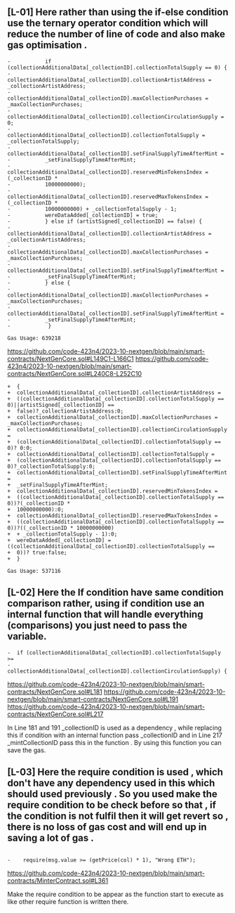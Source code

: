 ## [L-01] Here rather than using the if-else condition use the ternary operator condition which will reduce the number of line of code and also make gas optimisation .

 ```solidity
 -           if (collectionAdditionalData[_collectionID].collectionTotalSupply == 0) {
 -           collectionAdditionalData[_collectionID].collectionArtistAddress = _collectionArtistAddress;
 -           collectionAdditionalData[_collectionID].maxCollectionPurchases = _maxCollectionPurchases;
 -           collectionAdditionalData[_collectionID].collectionCirculationSupply = 0;
 -           collectionAdditionalData[_collectionID].collectionTotalSupply = _collectionTotalSupply;
 -           collectionAdditionalData[_collectionID].setFinalSupplyTimeAfterMint = 
 -           _setFinalSupplyTimeAfterMint;
 -           collectionAdditionalData[_collectionID].reservedMinTokensIndex = (_collectionID * 
 -           10000000000);
 -           collectionAdditionalData[_collectionID].reservedMaxTokensIndex = (_collectionID * 
 -           10000000000) + _collectionTotalSupply - 1;
 -           wereDataAdded[_collectionID] = true;
 -           } else if (artistSigned[_collectionID] == false) {
 -           collectionAdditionalData[_collectionID].collectionArtistAddress = _collectionArtistAddress;
 -           collectionAdditionalData[_collectionID].maxCollectionPurchases = _maxCollectionPurchases;
 -           collectionAdditionalData[_collectionID].setFinalSupplyTimeAfterMint = 
 -           _setFinalSupplyTimeAfterMint;
 -           } else {
 -           collectionAdditionalData[_collectionID].maxCollectionPurchases = _maxCollectionPurchases;
 -           collectionAdditionalData[_collectionID].setFinalSupplyTimeAfterMint = 
 -           _setFinalSupplyTimeAfterMint;
 -            }

Gas Usage: 639218
```

https://github.com/code-423n4/2023-10-nextgen/blob/main/smart-contracts/NextGenCore.sol#L149C1-L166C1
https://github.com/code-423n4/2023-10-nextgen/blob/main/smart-contracts/NextGenCore.sol#L240C8-L252C10

 ```solidity
 +  {
 +  collectionAdditionalData[_collectionID].collectionArtistAddress = 
 +  ((collectionAdditionalData[_collectionID].collectionTotalSupply == 0)||artistSigned[_collectionID] == 
 +  false)?_collectionArtistAddress:0;
 +  collectionAdditionalData[_collectionID].maxCollectionPurchases = _maxCollectionPurchases;
 +  collectionAdditionalData[_collectionID].collectionCirculationSupply =
 +  (collectionAdditionalData[_collectionID].collectionTotalSupply == 0)? 0:0;
 +  collectionAdditionalData[_collectionID].collectionTotalSupply = 
 +  (collectionAdditionalData[_collectionID].collectionTotalSupply == 0)?_collectionTotalSupply:0;
 +  collectionAdditionalData[_collectionID].setFinalSupplyTimeAfterMint = 
 +  _setFinalSupplyTimeAfterMint;
 +  collectionAdditionalData[_collectionID].reservedMinTokensIndex = 
 +  ((collectionAdditionalData[_collectionID].collectionTotalSupply == 0))?(_collectionID * 
 +  10000000000):0;
 +  collectionAdditionalData[_collectionID].reservedMaxTokensIndex = 
 +  ((collectionAdditionalData[_collectionID].collectionTotalSupply == 0))?((_collectionID * 10000000000) 
 +  + _collectionTotalSupply - 1):0;
 +  wereDataAdded[_collectionID] =((collectionAdditionalData[_collectionID].collectionTotalSupply == 
 +  0))? true:false;
 +  }

Gas Usage: 537116
```

## [L-02] Here the If condition have same condition comparison rather, using if condition use an internal function that will handle everything (comparisons) you just need to pass the variable.

 ```solidity
-  if (collectionAdditionalData[_collectionID].collectionTotalSupply >= 
-  collectionAdditionalData[_collectionID].collectionCirculationSupply) {
```

https://github.com/code-423n4/2023-10-nextgen/blob/main/smart-contracts/NextGenCore.sol#L181
https://github.com/code-423n4/2023-10-nextgen/blob/main/smart-contracts/NextGenCore.sol#L191
https://github.com/code-423n4/2023-10-nextgen/blob/main/smart-contracts/NextGenCore.sol#L217

In Line 181 and 191 _collectionID is used as a dependency , while replacing this if condition with an internal function pass _collectionID and in Line 217 _mintCollectionID pass this in the function .
By using this function you can save the gas. 


## [L-03] Here the require condition is used , which don't have any dependency used in this which should used previously . So you used make the require condition to be check before so that , if the condition is not fulfil then it will get revert so , there is no loss of gas cost and will end up in saving a lot of gas .

 ```solidity

 -    require(msg.value >= (getPrice(col) * 1), "Wrong ETH");

 ```
https://github.com/code-423n4/2023-10-nextgen/blob/main/smart-contracts/MinterContract.sol#L361

Make the require condition to be appear as the function start to execute as like other require function is written there.



